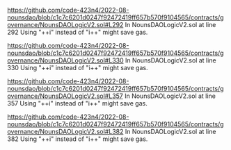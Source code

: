 https://github.com/code-423n4/2022-08-nounsdao/blob/c1c7c6201d0247f92472419ff657b570f9104565/contracts/governance/NounsDAOLogicV2.sol#L292
In NounsDAOLogicV2.sol at line 292
Using "++i" instead of "i++" might save gas.

https://github.com/code-423n4/2022-08-nounsdao/blob/c1c7c6201d0247f92472419ff657b570f9104565/contracts/governance/NounsDAOLogicV2.sol#L330
In NounsDAOLogicV2.sol at line 330
Using "++i" instead of "i++" might save gas.

https://github.com/code-423n4/2022-08-nounsdao/blob/c1c7c6201d0247f92472419ff657b570f9104565/contracts/governance/NounsDAOLogicV2.sol#L357
In NounsDAOLogicV2.sol at line 357
Using "++i" instead of "i++" might save gas.

https://github.com/code-423n4/2022-08-nounsdao/blob/c1c7c6201d0247f92472419ff657b570f9104565/contracts/governance/NounsDAOLogicV2.sol#L382
In NounsDAOLogicV2.sol at line 382
Using "++i" instead of "i++" might save gas.